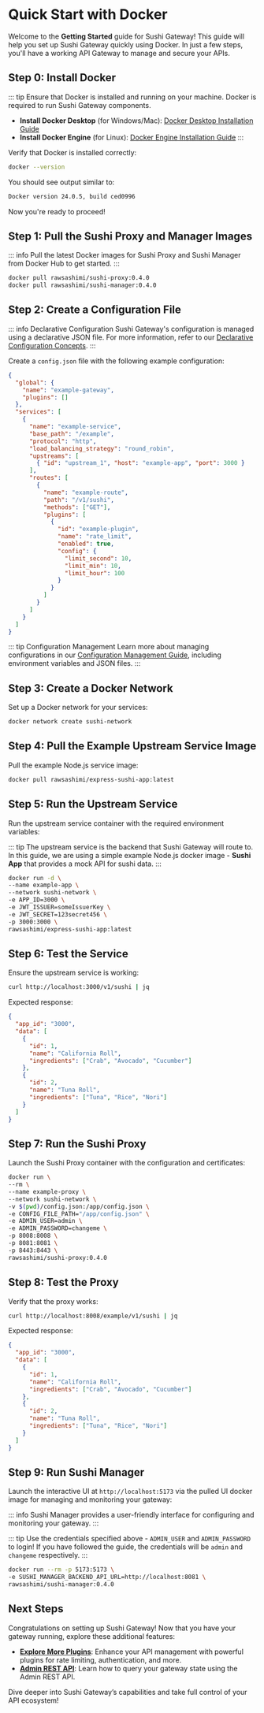 # Quick Start with Docker

Welcome to the **Getting Started** guide for Sushi Gateway! This guide will help you set up Sushi Gateway quickly using Docker. In just a few steps, you'll have a working API Gateway to manage and secure your APIs.

## Step 0: Install Docker

::: tip
Ensure that Docker is installed and running on your machine. Docker is required to run Sushi Gateway components.

- **Install Docker Desktop** (for Windows/Mac): [Docker Desktop Installation Guide](https://docs.docker.com/desktop/)
- **Install Docker Engine** (for Linux): [Docker Engine Installation Guide](https://docs.docker.com/engine/install/)
  :::

Verify that Docker is installed correctly:

```bash
docker --version
```

You should see output similar to:

```bash
Docker version 24.0.5, build ced0996
```

Now you're ready to proceed!

## Step 1: Pull the Sushi Proxy and Manager Images

::: info
Pull the latest Docker images for Sushi Proxy and Sushi Manager from Docker Hub to get started.
:::

```bash
docker pull rawsashimi/sushi-proxy:0.4.0
docker pull rawsashimi/sushi-manager:0.4.0
```

## Step 2: Create a Configuration File

::: info Declarative Configuration
Sushi Gateway's configuration is managed using a declarative JSON file. For more information, refer to our [Declarative Configuration Concepts](../concepts/declarative-config.md).
:::

Create a `config.json` file with the following example configuration:

```json
{
  "global": {
    "name": "example-gateway",
    "plugins": []
  },
  "services": [
    {
      "name": "example-service",
      "base_path": "/example",
      "protocol": "http",
      "load_balancing_strategy": "round_robin",
      "upstreams": [
        { "id": "upstream_1", "host": "example-app", "port": 3000 }
      ],
      "routes": [
        {
          "name": "example-route",
          "path": "/v1/sushi",
          "methods": ["GET"],
          "plugins": [
            {
              "id": "example-plugin",
              "name": "rate_limit",
              "enabled": true,
              "config": {
                "limit_second": 10,
                "limit_min": 10,
                "limit_hour": 100
              }
            }
          ]
        }
      ]
    }
  ]
}
```

::: tip Configuration Management
Learn more about managing configurations in our [Configuration Management Guide](../concepts/configuration/index.md), including environment variables and JSON files.
:::

## Step 3: Create a Docker Network

Set up a Docker network for your services:

```bash
docker network create sushi-network
```

## Step 4: Pull the Example Upstream Service Image

Pull the example Node.js service image:

```bash
docker pull rawsashimi/express-sushi-app:latest
```

## Step 5: Run the Upstream Service

Run the upstream service container with the required environment variables:

::: tip
The upstream service is the backend that Sushi Gateway will route to. In this guide, we are using a simple example Node.js docker image - **Sushi App** that provides a mock API for sushi data.
:::

```bash
docker run -d \
--name example-app \
--network sushi-network \
-e APP_ID=3000 \
-e JWT_ISSUER=someIssuerKey \
-e JWT_SECRET=123secret456 \
-p 3000:3000 \
rawsashimi/express-sushi-app:latest
```

## Step 6: Test the Service

Ensure the upstream service is working:

```bash
curl http://localhost:3000/v1/sushi | jq
```

Expected response:

```json
{
  "app_id": "3000",
  "data": [
    {
      "id": 1,
      "name": "California Roll",
      "ingredients": ["Crab", "Avocado", "Cucumber"]
    },
    {
      "id": 2,
      "name": "Tuna Roll",
      "ingredients": ["Tuna", "Rice", "Nori"]
    }
  ]
}
```

## Step 7: Run the Sushi Proxy

Launch the Sushi Proxy container with the configuration and certificates:

```bash
docker run \
--rm \
--name example-proxy \
--network sushi-network \
-v $(pwd)/config.json:/app/config.json \
-e CONFIG_FILE_PATH="/app/config.json" \
-e ADMIN_USER=admin \
-e ADMIN_PASSWORD=changeme \
-p 8008:8008 \
-p 8081:8081 \
-p 8443:8443 \
rawsashimi/sushi-proxy:0.4.0
```

## Step 8: Test the Proxy

Verify that the proxy works:

```bash
curl http://localhost:8008/example/v1/sushi | jq
```

Expected response:

```json
{
  "app_id": "3000",
  "data": [
    {
      "id": 1,
      "name": "California Roll",
      "ingredients": ["Crab", "Avocado", "Cucumber"]
    },
    {
      "id": 2,
      "name": "Tuna Roll",
      "ingredients": ["Tuna", "Rice", "Nori"]
    }
  ]
}
```

## Step 9: Run Sushi Manager

Launch the interactive UI at `http://localhost:5173` via the pulled UI docker image for managing and monitoring your gateway:

::: info
Sushi Manager provides a user-friendly interface for configuring and monitoring your gateway.
:::

::: tip
Use the credentials specified above - `ADMIN_USER` and `ADMIN_PASSWORD` to login! If you have followed the guide, the credentials will be `admin` and `changeme` respectively.
:::

```bash
docker run --rm -p 5173:5173 \
-e SUSHI_MANAGER_BACKEND_API_URL=http://localhost:8081 \
rawsashimi/sushi-manager:0.4.0
```

## Next Steps

Congratulations on setting up Sushi Gateway! Now that you have your gateway running, explore these additional features:

- **[Explore More Plugins](../plugins/index.md)**: Enhance your API management with powerful plugins for rate limiting, authentication, and more.
- **[Admin REST API](../api/index.md)**: Learn how to query your gateway state using the Admin REST API.

Dive deeper into Sushi Gateway’s capabilities and take full control of your API ecosystem!
